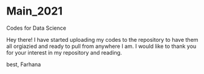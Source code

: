 # Main_2021
Codes for Data Science

Hey there!
I have started uploading my codes to the repository to have them all orgiazied and ready to pull from anywhere I am. I would like to thank you for your interest in my repository and reading.

best,
Farhana
